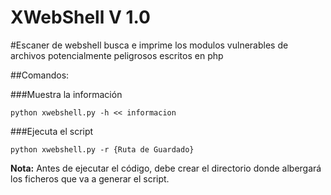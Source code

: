 # XWebShell V 1.0

#Escaner de webshell busca e imprime los modulos vulnerables de archivos potencialmente peligrosos escritos en php

##Comandos:

###Muestra la información
```console
python xwebshell.py -h << informacion
```

###Ejecuta el script
```console
python xwebshell.py -r {Ruta de Guardado}
```
**Nota:** Antes de ejecutar el código, debe crear el directorio donde albergará los ficheros que va a generar el script.
